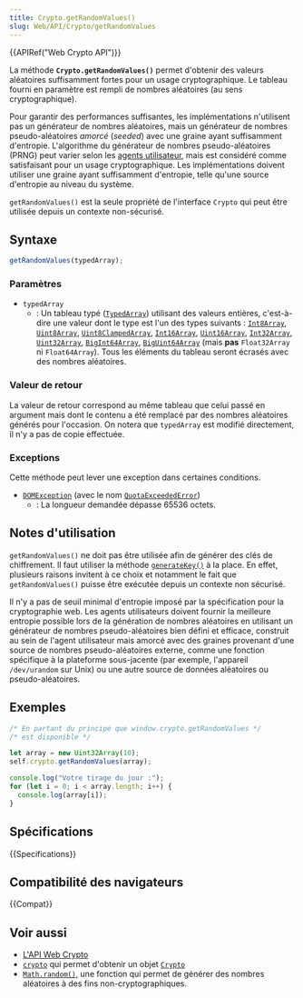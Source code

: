 ```yaml
---
title: Crypto.getRandomValues()
slug: Web/API/Crypto/getRandomValues
---
```


{{APIRef("Web Crypto API")}}

La méthode **`Crypto.getRandomValues()`** permet d'obtenir des valeurs aléatoires suffisamment fortes pour un usage cryptographique. Le tableau fourni en paramètre est rempli de nombres aléatoires (au sens cryptographique).

Pour garantir des performances suffisantes, les implémentations n'utilisent pas un générateur de nombres aléatoires, mais un générateur de nombres pseudo-aléatoires _amorcé_ (<i lang="en">seeded</i>) avec une graine ayant suffisamment d'entropie. L'algorithme du générateur de nombres pseudo-aléatoires (PRNG) peut varier selon les [agents utilisateur](/fr/docs/Glossary/User_agent), mais est considéré comme satisfaisant pour un usage cryptographique. Les implémentations doivent utiliser une graine ayant suffisamment d'entropie, telle qu'une source d'entropie au niveau du système.

`getRandomValues()` est la seule propriété de l'interface `Crypto` qui peut être utilisée depuis un contexte non-sécurisé.

## Syntaxe

```js
getRandomValues(typedArray);
```

### Paramètres

- `typedArray`
  - : Un tableau typé ([`TypedArray`](/fr/docs/Web/JavaScript/Reference/Global_Objects/TypedArray)) utilisant des valeurs entières, c'est-à-dire une valeur dont le type est l'un des types suivants&nbsp;: [`Int8Array`](/fr/docs/Web/JavaScript/Reference/Global_Objects/Int8Array), [`Uint8Array`](/fr/docs/Web/JavaScript/Reference/Global_Objects/Uint8Array), [`Uint8ClampedArray`](/fr/docs/Web/JavaScript/Reference/Global_Objects/Uint8ClampedArray), [`Int16Array`](/fr/docs/Web/JavaScript/Reference/Global_Objects/Int16Array), [`Uint16Array`](/fr/docs/Web/JavaScript/Reference/Global_Objects/Uint16Array), [`Int32Array`](/fr/docs/Web/JavaScript/Reference/Global_Objects/Int32Array), [`Uint32Array`](/fr/docs/Web/JavaScript/Reference/Global_Objects/Uint32Array), [`BigInt64Array`](/fr/docs/Web/JavaScript/Reference/Global_Objects/BigInt64Array), [`BigUint64Array`](/fr/docs/Web/JavaScript/Reference/Global_Objects/BigUint64Array) (mais **pas** `Float32Array` ni `Float64Array`). Tous les éléments du tableau seront écrasés avec des nombres aléatoires.

### Valeur de retour

La valeur de retour correspond au même tableau que celui passé en argument mais dont le contenu a été remplacé par des nombres aléatoires générés pour l'occasion. On notera que `typedArray` est modifié directement, il n'y a pas de copie effectuée.

### Exceptions

Cette méthode peut lever une exception dans certaines conditions.

- [`DOMException`](/fr/docs/Web/API/DOMException) (avec le nom [`QuotaExceededError`](/fr/docs/Web/API/DOMException#quotaexceedederror))
  - : La longueur demandée dépasse 65536 octets.

## Notes d'utilisation

`getRandomValues()` ne doit pas être utilisée afin de générer des clés de chiffrement. Il faut utiliser la méthode [`generateKey()`](/fr/docs/Web/API/SubtleCrypto/generateKey) à la place. En effet, plusieurs raisons invitent à ce choix et notamment le fait que `getRandomValues()` puisse être exécutée depuis un contexte non sécurisé.

Il n'y a pas de seuil minimal d'entropie imposé par la spécification pour la cryptographie web. Les agents utilisateurs doivent fournir la meilleure entropie possible lors de la génération de nombres aléatoires en utilisant un générateur de nombres pseudo-aléatoires bien défini et efficace, construit au sein de l'agent utilisateur mais amorcé avec des graines provenant d'une source de nombres pseudo-aléatoires externe, comme une fonction spécifique à la plateforme sous-jacente (par exemple, l'appareil `/dev/urandom` sur Unix) ou une autre source de données aléatoires ou pseudo-aléatoires.

## Exemples

```js
/* En partant du principe que window.crypto.getRandomValues */
/* est disponible */

let array = new Uint32Array(10);
self.crypto.getRandomValues(array);

console.log("Votre tirage du jour :");
for (let i = 0; i < array.length; i++) {
  console.log(array[i]);
}
```

## Spécifications

{{Specifications}}

## Compatibilité des navigateurs

{{Compat}}

## Voir aussi

- [L'API Web Crypto](/fr/docs/Web/API/Web_Crypto_API)
- [`crypto`](/fr/docs/Web/API/Window/crypto) qui permet d'obtenir un objet [`Crypto`](/fr/docs/Web/API/Crypto)
- [`Math.random()`](/fr/docs/Web/JavaScript/Reference/Global_Objects/Math/random), une fonction qui permet de générer des nombres aléatoires à des fins non-cryptographiques.
